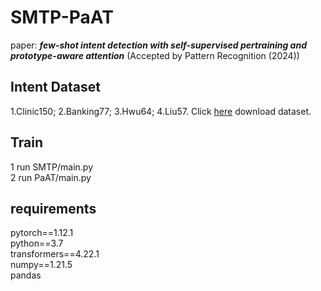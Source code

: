 # SMTP-PaAT
paper: **_few-shot intent detection with self-supervised pertraining and prototype-aware attention_** (Accepted by Pattern Recognition (2024))

## Intent Dataset
1.Clinic150; 2.Banking77; 3.Hwu64; 4.Liu57. Click [here](https://github.com/jianguoz/Few-Shot-Intent-Detection) download dataset.

## Train
1 run SMTP/main.py  <br/>
2 run PaAT/main.py

## requirements
pytorch==1.12.1 <br/>
python==3.7 <br/>
transformers==4.22.1 <br/>
numpy==1.21.5 <br/>
pandas
